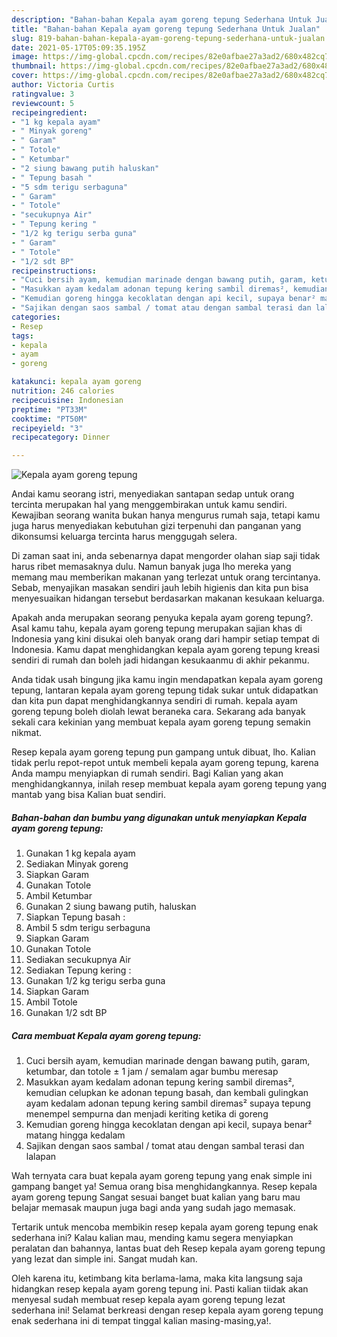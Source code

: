 ```yaml
---
description: "Bahan-bahan Kepala ayam goreng tepung Sederhana Untuk Jualan"
title: "Bahan-bahan Kepala ayam goreng tepung Sederhana Untuk Jualan"
slug: 819-bahan-bahan-kepala-ayam-goreng-tepung-sederhana-untuk-jualan
date: 2021-05-17T05:09:35.195Z
image: https://img-global.cpcdn.com/recipes/82e0afbae27a3ad2/680x482cq70/kepala-ayam-goreng-tepung-foto-resep-utama.jpg
thumbnail: https://img-global.cpcdn.com/recipes/82e0afbae27a3ad2/680x482cq70/kepala-ayam-goreng-tepung-foto-resep-utama.jpg
cover: https://img-global.cpcdn.com/recipes/82e0afbae27a3ad2/680x482cq70/kepala-ayam-goreng-tepung-foto-resep-utama.jpg
author: Victoria Curtis
ratingvalue: 3
reviewcount: 5
recipeingredient:
- "1 kg kepala ayam"
- " Minyak goreng"
- " Garam"
- " Totole"
- " Ketumbar"
- "2 siung bawang putih haluskan"
- " Tepung basah "
- "5 sdm terigu serbaguna"
- " Garam"
- " Totole"
- "secukupnya Air"
- " Tepung kering "
- "1/2 kg terigu serba guna"
- " Garam"
- " Totole"
- "1/2 sdt BP"
recipeinstructions:
- "Cuci bersih ayam, kemudian marinade dengan bawang putih, garam, ketumbar, dan totole ± 1 jam / semalam agar bumbu meresap"
- "Masukkan ayam kedalam adonan tepung kering sambil diremas², kemudian celupkan ke adonan tepung basah, dan kembali gulingkan ayam kedalam adonan tepung kering sambil diremas² supaya tepung menempel sempurna dan menjadi keriting ketika di goreng"
- "Kemudian goreng hingga kecoklatan dengan api kecil, supaya benar² matang hingga kedalam"
- "Sajikan dengan saos sambal / tomat atau dengan sambal terasi dan lalapan"
categories:
- Resep
tags:
- kepala
- ayam
- goreng

katakunci: kepala ayam goreng 
nutrition: 246 calories
recipecuisine: Indonesian
preptime: "PT33M"
cooktime: "PT50M"
recipeyield: "3"
recipecategory: Dinner

---
```



![Kepala ayam goreng tepung](https://img-global.cpcdn.com/recipes/82e0afbae27a3ad2/680x482cq70/kepala-ayam-goreng-tepung-foto-resep-utama.jpg)

Andai kamu seorang istri, menyediakan santapan sedap untuk orang tercinta merupakan hal yang menggembirakan untuk kamu sendiri. Kewajiban seorang  wanita bukan hanya mengurus rumah saja, tetapi kamu juga harus menyediakan kebutuhan gizi terpenuhi dan panganan yang dikonsumsi keluarga tercinta harus menggugah selera.

Di zaman  saat ini, anda sebenarnya dapat mengorder olahan siap saji tidak harus ribet memasaknya dulu. Namun banyak juga lho mereka yang memang mau memberikan makanan yang terlezat untuk orang tercintanya. Sebab, menyajikan masakan sendiri jauh lebih higienis dan kita pun bisa menyesuaikan hidangan tersebut berdasarkan makanan kesukaan keluarga. 



Apakah anda merupakan seorang penyuka kepala ayam goreng tepung?. Asal kamu tahu, kepala ayam goreng tepung merupakan sajian khas di Indonesia yang kini disukai oleh banyak orang dari hampir setiap tempat di Indonesia. Kamu dapat menghidangkan kepala ayam goreng tepung kreasi sendiri di rumah dan boleh jadi hidangan kesukaanmu di akhir pekanmu.

Anda tidak usah bingung jika kamu ingin mendapatkan kepala ayam goreng tepung, lantaran kepala ayam goreng tepung tidak sukar untuk didapatkan dan kita pun dapat menghidangkannya sendiri di rumah. kepala ayam goreng tepung boleh diolah lewat beraneka cara. Sekarang ada banyak sekali cara kekinian yang membuat kepala ayam goreng tepung semakin nikmat.

Resep kepala ayam goreng tepung pun gampang untuk dibuat, lho. Kalian tidak perlu repot-repot untuk membeli kepala ayam goreng tepung, karena Anda mampu menyiapkan di rumah sendiri. Bagi Kalian yang akan menghidangkannya, inilah resep membuat kepala ayam goreng tepung yang mantab yang bisa Kalian buat sendiri.

<!--inarticleads1-->

##### Bahan-bahan dan bumbu yang digunakan untuk menyiapkan Kepala ayam goreng tepung:

1. Gunakan 1 kg kepala ayam
1. Sediakan  Minyak goreng
1. Siapkan  Garam
1. Gunakan  Totole
1. Ambil  Ketumbar
1. Gunakan 2 siung bawang putih, haluskan
1. Siapkan  Tepung basah :
1. Ambil 5 sdm terigu serbaguna
1. Siapkan  Garam
1. Gunakan  Totole
1. Sediakan secukupnya Air
1. Sediakan  Tepung kering :
1. Gunakan 1/2 kg terigu serba guna
1. Siapkan  Garam
1. Ambil  Totole
1. Gunakan 1/2 sdt BP




<!--inarticleads2-->

##### Cara membuat Kepala ayam goreng tepung:

1. Cuci bersih ayam, kemudian marinade dengan bawang putih, garam, ketumbar, dan totole ± 1 jam / semalam agar bumbu meresap
1. Masukkan ayam kedalam adonan tepung kering sambil diremas², kemudian celupkan ke adonan tepung basah, dan kembali gulingkan ayam kedalam adonan tepung kering sambil diremas² supaya tepung menempel sempurna dan menjadi keriting ketika di goreng
1. Kemudian goreng hingga kecoklatan dengan api kecil, supaya benar² matang hingga kedalam
1. Sajikan dengan saos sambal / tomat atau dengan sambal terasi dan lalapan




Wah ternyata cara buat kepala ayam goreng tepung yang enak simple ini gampang banget ya! Semua orang bisa menghidangkannya. Resep kepala ayam goreng tepung Sangat sesuai banget buat kalian yang baru mau belajar memasak maupun juga bagi anda yang sudah jago memasak.

Tertarik untuk mencoba membikin resep kepala ayam goreng tepung enak sederhana ini? Kalau kalian mau, mending kamu segera menyiapkan peralatan dan bahannya, lantas buat deh Resep kepala ayam goreng tepung yang lezat dan simple ini. Sangat mudah kan. 

Oleh karena itu, ketimbang kita berlama-lama, maka kita langsung saja hidangkan resep kepala ayam goreng tepung ini. Pasti kalian tiidak akan menyesal sudah membuat resep kepala ayam goreng tepung lezat sederhana ini! Selamat berkreasi dengan resep kepala ayam goreng tepung enak sederhana ini di tempat tinggal kalian masing-masing,ya!.

